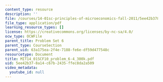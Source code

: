 ```yaml
---
content_type: resource
description: ''
file: /courses/14-01sc-principles-of-microeconomics-fall-2011/5ee42b378a14c67b2435ffec8da2a509_MIT14_01SCF10_problem_6-4_300k.pdf
file_type: application/pdf
learning_resource_types: []
license: https://creativecommons.org/licenses/by-nc-sa/4.0/
ocw_type: OCWFile
parent_title: Problem Set 6
parent_type: CourseSection
parent_uid: 63a175ea-2f4e-7188-fe6e-df59d477548c
resourcetype: Document
title: MIT14_01SCF10_problem_6-4_300k.pdf
uid: 5ee42b37-8a14-c67b-2435-ffec8da2a509
video_metadata:
  youtube_id: null
---
```

